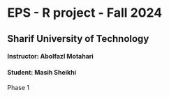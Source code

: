 # EPS - R project - Fall 2024
## Sharif University of Technology
#### Instructor: Abolfazl Motahari
#### Student: Masih Sheikhi
Phase 1
